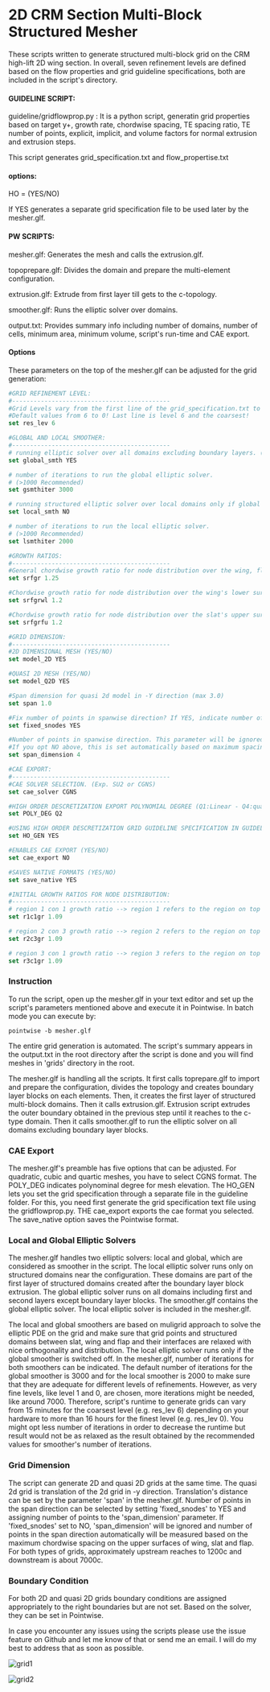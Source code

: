 2D CRM Section Multi-Block Structured Mesher
================================

These scripts written to generate structured multi-block grid on the CRM high-lift 2D wing section. In overall, seven refinement levels are defined based on the flow properties and grid guideline specifications, both are included in the script's directory.

#### GUIDELINE SCRIPT:
guideline/gridflowprop.py : It is a python script, generatin grid properties based on target y+, growth rate, chordwise spacing, TE spacing ratio, TE number of points, explicit, implicit, and volume factors for normal extrusion and extrusion steps.

This script generates grid_specification.txt and flow_propertise.txt

#### options:

HO = (YES/NO)

If YES generates a separate grid specification file to be used later by the mesher.glf. 

#### PW SCRIPTS:

mesher.glf: Generates the mesh and calls the extrusion.glf. 

topoprepare.glf: Divides the domain and prepare the multi-element configuration.

extrusion.glf: Extrude from first layer till gets to the c-topology.

smoother.glf: Runs the elliptic solver over domains.

output.txt: Provides summary info including number of domains, number of cells, minimum area, minimum volume, script's run-time and CAE export.

#### Options

These parameters on the top of the mesher.glf can be adjusted for the grid generation:

```Tcl
#GRID REFINEMENT LEVEL:
#--------------------------------------------
#Grid Levels vary from the first line of the grid_specification.txt to the last line!
#Default values from 6 to 0! Last line is level 6 and the coarsest!
set res_lev 6

#GLOBAL AND LOCAL SMOOTHER:
#--------------------------------------------
# running elliptic solver over all domains excluding boundary layers. (YES/NO)
set global_smth YES

# number of iterations to run the global elliptic solver.
# (>1000 Recommended)
set gsmthiter 3000

# running structured elliptic solver over local domains only if global is switched off (e.g. near the configuration) (YES/NO)
set local_smth NO

# number of iterations to run the local elliptic solver.
# (>1000 Recommended)
set lsmthiter 2000

#GROWTH RATIOS:
#--------------------------------------------
#General chordwise growth ratio for node distribution over the wing, flap, and slat.
set srfgr 1.25

#Chordwise growth ratio for node distribution over the wing's lower surface.
set srfgrwl 1.2

#Chordwise growth ratio for node distribution over the slat's upper surface.
set srfgrfu 1.2

#GRID DIMENSION:
#--------------------------------------------
#2D DIMENSIONAL MESH (YES/NO)
set model_2D YES

#QUASI 2D MESH (YES/NO)
set model_Q2D YES

#Span dimension for quasi 2d model in -Y direction (max 3.0)
set span 1.0

#Fix number of points in spanwise direction? If YES, indicate number of points below. (YES/NO)
set fixed_snodes YES

#Number of points in spanwise direction. This parameter will be ignored
#If you opt NO above, this is set automatically based on maximum spacing over wing, slat and flap.
set span_dimension 4

#CAE EXPORT:
#--------------------------------------------
#CAE SOLVER SELECTION. (Exp. SU2 or CGNS)
set cae_solver CGNS

#HIGH ORDER DESCRETIZATION EXPORT POLYNOMIAL DEGREE (Q1:Linear - Q4:quartic) | FOR SU2 ONLY Q1
set POLY_DEG Q2

#USING HIGH ORDER DESCRETIZATION GRID GUIDELINE SPECIFICATION IN GUIDELINE DIR (YES/NO)
set HO_GEN YES

#ENABLES CAE EXPORT (YES/NO)
set cae_export NO

#SAVES NATIVE FORMATS (YES/NO)
set save_native YES

#INITIAL GROWTH RATIOS FOR NODE DISTRIBUTION:
#--------------------------------------------
# region 1 con 1 growth ratio --> region 1 refers to the region on top of the slat!
set r1c1gr 1.09

# region 2 con 3 growth ratio --> region 2 refers to the region on top of the wing!
set r2c3gr 1.09

# region 3 con 1 growth ratio --> region 3 refers to the region on top of the flap!
set r3c1gr 1.09
```
### Instruction

To run the script, open up the mesher.glf in your text editor and set up the script's parameters mentioned above and execute it in Pointwise. In batch mode you can execute by:

```shell
pointwise -b mesher.glf
```
The entire grid generation is automated. The script's summary appears in the output.txt in the root directory after the script is done and you will find meshes in 'grids' directory in the root.

The mesher.glf is handling all the scripts. It first calls toprepare.glf to import and prepare the configuration, divides the topology and creates boundary layer blocks on each elements. Then, it creates the first layer of structured multi-block domains. Then it calls extrusion.glf. Extrusion script extrudes the outer boundary obtained in the previous step until it reaches to the c-type domain. Then it calls smoother.glf to run the elliptic solver on all domains excluding boundary layer blocks.

### CAE Export

The mesher.glf's preamble has five options that can be adjusted. For quadratic, cubic and quartic meshes, you have to select CGNS format. The POLY_DEG indicates polynominal degree for mesh elevation. The HO_GEN lets you set the grid specification through a separate file in the guideline folder. For this, you need first generate the grid specification text file using the gridflowprop.py. THE cae_export exports the cae format you selected. The save_native option saves the Pointwise format.


### Local and Global Elliptic Solvers

The mesher.glf handles two elliptic solvers: local and global, which are considered as smoother in the script. The local elliptic solver runs only on structured domains near the configuration. These domains are part of the first layer of structured domains created after the boundary layer block extrusion. The global elliptic solver runs on all domains including first and second layers except boundary layer blocks. The smoother.glf contains the global elliptic solver. The local elliptic solver is included in the mesher.glf.

The local and global smoothers are based on muligrid approach to solve the elliptic PDE on the grid and make sure that grid points and structured domains between slat, wing and flap and their interfaces are relaxed with nice orthogonality and distribution. The local elliptic solver runs only if the global smoother is switched off. In the mesher.glf, number of iterations for both smoothers can be indicated. The default number of iterations for the global smoother is 3000 and for the local smoother is 2000 to make sure that they are adequate for different levels of refinements. However, as very fine levels, like level 1 and 0, are chosen, more iterations might be needed, like around 7000. Therefore, script's runtime to generate grids can vary from 15 minutes for the coarsest level (e.g. res_lev 6) depending on your hardware to more than 16 hours for the finest level (e.g. res_lev 0). You might opt less number of iterations in order to decrease the runtime but result would not be as relaxed as the result obtained by the recommended values for smoother's number of iterations.

### Grid Dimension

The script can generate 2D and quasi 2D grids at the same time. The quasi 2d grid is translation of the 2d grid in -y direction. Translation's distance can be set by the parameter 'span' in the mesher.glf. Number of points in the span direction can be selected by setting 'fixed_snodes' to YES and assigning number of points to the 'span_dimension' parameter. If 'fixed_snodes' set to NO, 'span_dimension' will be ignored and number of points in the span direction automatically will be measured based on the maximum chordwise spacing on the upper surfaces of wing, slat and flap. For both types of grids, approximately upstream reaches to 1200c and downstream is about 7000c.

### Boundary Condition

For both 2D and quasi 2D grids boundary conditions are assigned appropriately to the right boundaries but are not set. Based on the solver, they can be set in Pointwise.

In case you encounter any issues using the scripts please use the issue feature on Github and let me know of that or send me an email. I will do my best to address that as soon as possible.

![grid1](https://github.com/pdpdhp/multielementmesher/blob/master/grid1.png)

![grid2](https://github.com/pdpdhp/multielementmesher/blob/master/grid2.png)

